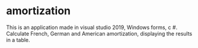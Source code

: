 # amortization
This is an application made in visual studio 2019, Windows forms, c #.
Calculate French, German and American amortization, displaying the results in a table.
